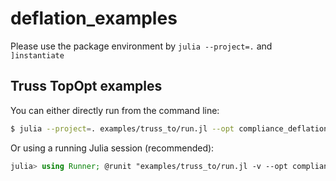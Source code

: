 # deflation_examples

Please use the package environment by `julia --project=.` and `]instantiate`

## Truss TopOpt examples

You can either directly run from the command line: 
```bash
$ julia --project=. examples/truss_to/run.jl --opt compliance_deflation -v
```

Or using a running Julia session (recommended): 
```julia
julia> using Runner; @runit "examples/truss_to/run.jl -v --opt compliance_deflation"
```